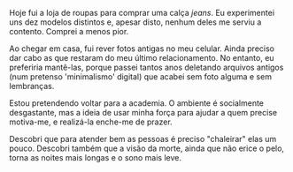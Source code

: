 Hoje fui a loja de roupas para comprar uma calça *jeans*. Eu experimentei uns dez modelos distintos e, apesar disto, nenhum deles me serviu a contento. Comprei a menos pior. 

Ao chegar em casa, fui rever fotos antigas no meu celular. Ainda preciso dar cabo as que restaram do meu último relacionamento. No entanto, eu preferiria mantê-las, porque passei tantos anos deletando arquivos antigos (num pretenso 'minimalismo' digital) que acabei sem foto alguma e sem lembranças.

Estou pretendendo voltar para a academia. O ambiente é socialmente desgastante, mas a ideia de usar minha força para ajudar a quem precise motiva-me, e realizá-la enche-me de prazer.

Descobri que para atender bem as pessoas é preciso "chaleirar" elas um pouco. Descobri também que a visão da morte, ainda que não erice o pelo, torna as noites mais longas e o sono mais leve.